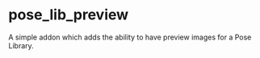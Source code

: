 # pose_lib_preview
A simple addon which adds the ability to have preview images for a Pose Library.
